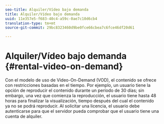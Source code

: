 ```yaml
---
seo-title: Alquiler/Vídeo bajo demanda
title: Alquiler/Vídeo bajo demanda
uuid: 11e357e5-f683-40c4-a59c-0ae7c10d6cb4
translation-type: tm+mt
source-git-commit: 29bc8323460d9be0fce66cbea7c6fce46df20d61

---
```



# Alquiler/Vídeo bajo demanda {#rental-video-on-demand}

Con el modelo de uso de Video-On-Demand (VOD), el contenido se ofrece con restricciones basadas en el tiempo. Por ejemplo, un usuario tiene la opción de reproducir el contenido durante un período de 30 días; sin embargo, una vez que comienza la reproducción, el usuario tiene hasta 48 horas para finalizar la visualización, tiempo después del cual el contenido ya no se podrá reproducir. Al solicitar una licencia, el usuario debe autenticarse para que el servidor pueda comprobar que el usuario tiene una cuenta de alquiler.
